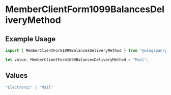 # MemberClientForm1099BalancesDeliveryMethod

## Example Usage

```typescript
import { MemberClientForm1099BalancesDeliveryMethod } from "@wingspan/payments/sdk/models/shared";

let value: MemberClientForm1099BalancesDeliveryMethod = "Mail";
```

## Values

```typescript
"Electronic" | "Mail"
```